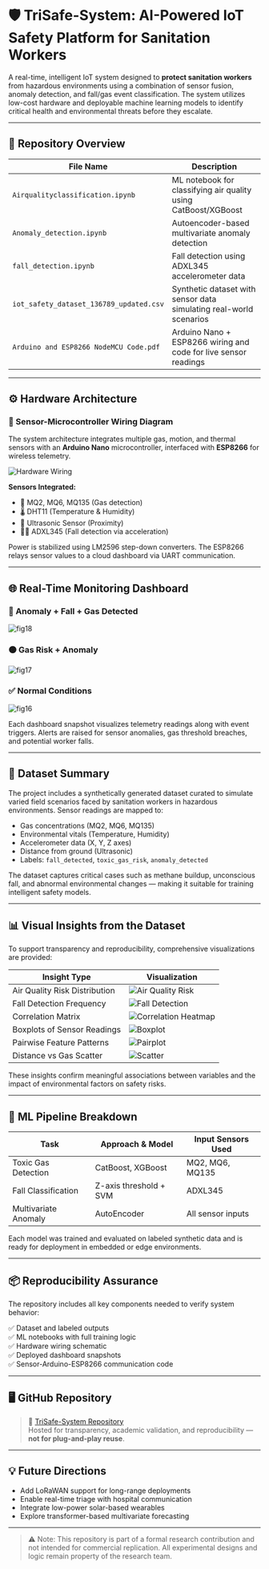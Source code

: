 # 🛡️ TriSafe-System: AI-Powered IoT Safety Platform for Sanitation Workers

A real-time, intelligent IoT system designed to **protect sanitation workers** from hazardous environments using a combination of sensor fusion, anomaly detection, and fall/gas event classification. The system utilizes low-cost hardware and deployable machine learning models to identify critical health and environmental threats before they escalate.

---

## 📂 Repository Overview

| File Name                                 | Description                                                  |
|------------------------------------------|--------------------------------------------------------------|
| `Airqualityclassification.ipynb`         | ML notebook for classifying air quality using CatBoost/XGBoost |
| `Anomaly_detection.ipynb`                | Autoencoder-based multivariate anomaly detection             |
| `fall_detection.ipynb`                   | Fall detection using ADXL345 accelerometer data              |
| `iot_safety_dataset_136789_updated.csv`  | Synthetic dataset with sensor data simulating real-world scenarios |
| `Arduino and ESP8266 NodeMCU Code.pdf`   | Arduino Nano + ESP8266 wiring and code for live sensor readings |

---

## ⚙️ Hardware Architecture

### 🧩 Sensor-Microcontroller Wiring Diagram

The system architecture integrates multiple gas, motion, and thermal sensors with an **Arduino Nano** microcontroller, interfaced with **ESP8266** for wireless telemetry.

![Hardware Wiring](BD_IoTEnsuringSafety.png)

**Sensors Integrated:**
- 🧪 MQ2, MQ6, MQ135 (Gas detection)
- 🌡️ DHT11 (Temperature & Humidity)
- 📏 Ultrasonic Sensor (Proximity)
- 🧍‍♂️ ADXL345 (Fall detection via acceleration)

Power is stabilized using LM2596 step-down converters. The ESP8266 relays sensor values to a cloud dashboard via UART communication.

---

## 🌐 Real-Time Monitoring Dashboard

### 🔴 Anomaly + Fall + Gas Detected
![fig18](fig18.png)

### 🟠 Gas Risk + Anomaly
![fig17](fig17.png)

### ✅ Normal Conditions
![fig16](fig16.png)

Each dashboard snapshot visualizes telemetry readings along with event triggers. Alerts are raised for sensor anomalies, gas threshold breaches, and potential worker falls.

---

## 🧪 Dataset Summary

The project includes a synthetically generated dataset curated to simulate varied field scenarios faced by sanitation workers in hazardous environments. Sensor readings are mapped to:

- Gas concentrations (MQ2, MQ6, MQ135)
- Environmental vitals (Temperature, Humidity)
- Accelerometer data (X, Y, Z axes)
- Distance from ground (Ultrasonic)
- Labels: `fall_detected`, `toxic_gas_risk`, `anomaly_detected`

The dataset captures critical cases such as methane buildup, unconscious fall, and abnormal environmental changes — making it suitable for training intelligent safety models.

---

## 📊 Visual Insights from the Dataset

To support transparency and reproducibility, comprehensive visualizations are provided:

| Insight Type                      | Visualization |
|----------------------------------|----------------|
| Air Quality Risk Distribution    | ![Air Quality Risk](air_quality_risk_distribution.png) |
| Fall Detection Frequency         | ![Fall Detection](fall_detection_distribution.png)     |
| Correlation Matrix               | ![Correlation Heatmap](sensor_correlation_heatmap.png) |
| Boxplots of Sensor Readings      | ![Boxplot](sensor_boxplot.png)                        |
| Pairwise Feature Patterns        | ![Pairplot](sensor_pairplot.png)                      |
| Distance vs Gas Scatter          | ![Scatter](distance_vs_mq135_scatter.png)             |

These insights confirm meaningful associations between variables and the impact of environmental factors on safety risks.

---

## 🧠 ML Pipeline Breakdown

| Task                | Approach & Model        | Input Sensors Used |
|---------------------|--------------------------|---------------------|
| Toxic Gas Detection | CatBoost, XGBoost        | MQ2, MQ6, MQ135     |
| Fall Classification | Z-axis threshold + SVM   | ADXL345             |
| Multivariate Anomaly| AutoEncoder              | All sensor inputs   |

Each model was trained and evaluated on labeled synthetic data and is ready for deployment in embedded or edge environments.

---

## 📦 Reproducibility Assurance

The repository includes all key components needed to verify system behavior:

✅ Dataset and labeled outputs  
✅ ML notebooks with full training logic  
✅ Hardware wiring schematic  
✅ Deployed dashboard snapshots  
✅ Sensor-Arduino-ESP8266 communication code  

---

## 🖥️ GitHub Repository

> 🔗 [TriSafe-System Repository](https://github.com/Hrithik30-max/TriSafe-System)  
> Hosted for transparency, academic validation, and reproducibility — **not for plug-and-play reuse**.

---

## 💡 Future Directions

- Add LoRaWAN support for long-range deployments
- Enable real-time triage with hospital communication
- Integrate low-power solar-based wearables
- Explore transformer-based multivariate forecasting

---

> ⚠️ Note: This repository is part of a formal research contribution and not intended for commercial replication. All experimental designs and logic remain property of the research team.
